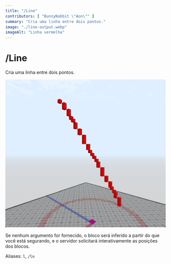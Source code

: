 ```yaml
---
title: "/Line"
contributors: [ "BunnyNabbit \"Aon\"" ]
summary: "Cria uma linha entre dois pontos."
image: "./line-output.webp"
imageAlt: "Linha vermelha"
---
```


# /Line

Cria uma linha entre dois pontos.

![Linha vermelha](./line-output.webp)

Se nenhum argumento for fornecido, o bloco será inferido a partir do que você está segurando, e o servidor solicitará interativamente as posições dos blocos.

Aliases: `l`, `/ln`

